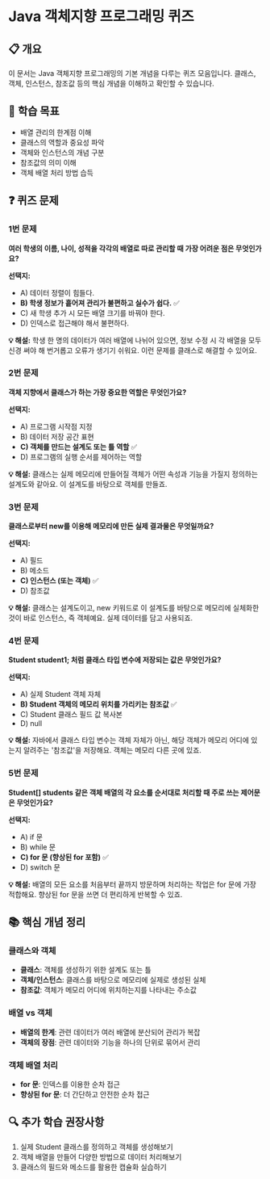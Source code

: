# Java 객체지향 프로그래밍 퀴즈

## 📋 개요
이 문서는 Java 객체지향 프로그래밍의 기본 개념을 다루는 퀴즈 모음입니다. 클래스, 객체, 인스턴스, 참조값 등의 핵심 개념을 이해하고 확인할 수 있습니다.

## 🎯 학습 목표
- 배열 관리의 한계점 이해
- 클래스의 역할과 중요성 파악
- 객체와 인스턴스의 개념 구분
- 참조값의 의미 이해
- 객체 배열 처리 방법 습득

## ❓ 퀴즈 문제

### 1번 문제
**여러 학생의 이름, 나이, 성적을 각각의 배열로 따로 관리할 때 가장 어려운 점은 무엇인가요?**

**선택지:**
- A) 데이터 정렬이 힘들다.
- **B) 학생 정보가 흩어져 관리가 불편하고 실수가 쉽다.** ✅
- C) 새 학생 추가 시 모든 배열 크기를 바꿔야 한다.
- D) 인덱스로 접근해야 해서 불편하다.

**💡 해설:**
학생 한 명의 데이터가 여러 배열에 나뉘어 있으면, 정보 수정 시 각 배열을 모두 신경 써야 해 번거롭고 오류가 생기기 쉬워요. 이런 문제를 클래스로 해결할 수 있어요.

### 2번 문제
**객체 지향에서 클래스가 하는 가장 중요한 역할은 무엇인가요?**

**선택지:**
- A) 프로그램 시작점 지정
- B) 데이터 저장 공간 표현
- **C) 객체를 만드는 설계도 또는 틀 역할** ✅
- D) 프로그램의 실행 순서를 제어하는 역할

**💡 해설:**
클래스는 실제 메모리에 만들어질 객체가 어떤 속성과 기능을 가질지 정의하는 설계도와 같아요. 이 설계도를 바탕으로 객체를 만들죠.

### 3번 문제
**클래스로부터 new를 이용해 메모리에 만든 실제 결과물은 무엇일까요?**

**선택지:**
- A) 필드
- B) 메소드
- **C) 인스턴스 (또는 객체)** ✅
- D) 참조값

**💡 해설:**
클래스는 설계도이고, new 키워드로 이 설계도를 바탕으로 메모리에 실체화한 것이 바로 인스턴스, 즉 객체예요. 실제 데이터를 담고 사용되죠.

### 4번 문제
**Student student1; 처럼 클래스 타입 변수에 저장되는 값은 무엇인가요?**

**선택지:**
- A) 실제 Student 객체 자체
- **B) Student 객체의 메모리 위치를 가리키는 참조값** ✅
- C) Student 클래스 필드 값 복사본
- D) null

**💡 해설:**
자바에서 클래스 타입 변수는 객체 자체가 아닌, 해당 객체가 메모리 어디에 있는지 알려주는 '참조값'을 저장해요. 객체는 메모리 다른 곳에 있죠.

### 5번 문제
**Student[] students 같은 객체 배열의 각 요소를 순서대로 처리할 때 주로 쓰는 제어문은 무엇인가요?**

**선택지:**
- A) if 문
- B) while 문
- **C) for 문 (향상된 for 포함)** ✅
- D) switch 문

**💡 해설:**
배열의 모든 요소를 처음부터 끝까지 방문하며 처리하는 작업은 for 문에 가장 적합해요. 향상된 for 문을 쓰면 더 편리하게 반복할 수 있죠.

## 📚 핵심 개념 정리

### 클래스와 객체
- **클래스**: 객체를 생성하기 위한 설계도 또는 틀
- **객체/인스턴스**: 클래스를 바탕으로 메모리에 실제로 생성된 실체
- **참조값**: 객체가 메모리 어디에 위치하는지를 나타내는 주소값

### 배열 vs 객체
- **배열의 한계**: 관련 데이터가 여러 배열에 분산되어 관리가 복잡
- **객체의 장점**: 관련 데이터와 기능을 하나의 단위로 묶어서 관리

### 객체 배열 처리
- **for 문**: 인덱스를 이용한 순차 접근
- **향상된 for 문**: 더 간단하고 안전한 순차 접근

## 🔍 추가 학습 권장사항
1. 실제 Student 클래스를 정의하고 객체를 생성해보기
2. 객체 배열을 만들어 다양한 방법으로 데이터 처리해보기
3. 클래스의 필드와 메소드를 활용한 캡슐화 실습하기